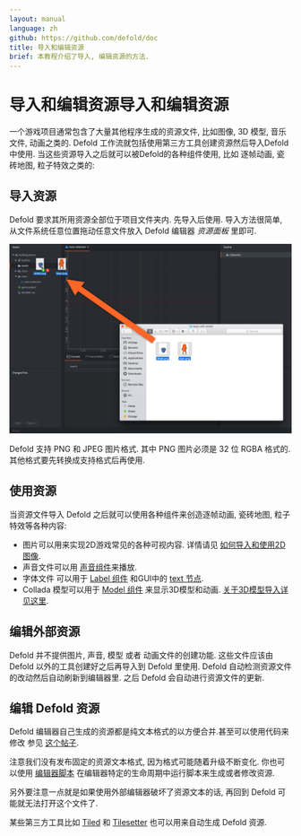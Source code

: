 ```yaml
---
layout: manual
language: zh
github: https://github.com/defold/doc
title: 导入和编辑资源
brief: 本教程介绍了导入, 编辑资源的方法.
---
```


# 导入和编辑资源导入和编辑资源

一个游戏项目通常包含了大量其他程序生成的资源文件, 比如图像, 3D 模型, 音乐文件, 动画之类的. Defold 工作流就包括使用第三方工具创建资源然后导入Defold中使用. 当这些资源导入之后就可以被Defold的各种组件使用, 比如 逐帧动画, 瓷砖地图, 粒子特效之类的:


## 导入资源

Defold 要求其所用资源全部位于项目文件夹内. 先导入后使用. 导入方法很简单, 从文件系统任意位置拖动任意文件放入 Defold 编辑器 _资源面板_ 里即可.

![Importing files](/manuals/images/graphics/import.png)

<div class='sidenote' markdown='1'>
Defold 支持 PNG 和 JPEG 图片格式. 其中 PNG 图片必须是 32 位 RGBA 格式的. 其他格式要先转换成支持格式后再使用.
</div>

## 使用资源

当资源文件导入 Defold 之后就可以使用各种组件来创造逐帧动画, 瓷砖地图, 粒子特效等各种内容:

* 图片可以用来实现2D游戏常见的各种可视内容. 详情请见 [如何导入和使用2D图像](/zh/manuals/importing-graphics).
* 声音文件可以用 [声音组件](/zh/manuals/sound)来播放.
* 字体文件 可以用于 [Label 组件](/zh/manuals/label) 和GUI中的 [text 节点](/zh/manuals/gui-text).
* Collada 模型可以用于 [Model 组件](/zh/manuals/model) 来显示3D模型和动画. [关于3D模型导入详见这里](/zh/manuals/importing-models).


## 编辑外部资源

Defold 并不提供图片, 声音, 模型 或者 动画文件的创建功能. 这些文件应该由 Defold 以外的工具创建好之后再导入到 Defold 里使用. Defold 自动检测资源文件的改动然后自动刷新到编辑器里. 之后 Defold 会自动进行资源文件的更新.


## 编辑 Defold 资源

Defold 编辑器自己生成的资源都是纯文本格式的以方便合并.甚至可以使用代码来修改 参见 [这个帖子](https://forum.defold.com/t/deftree-a-python-module-for-editing-defold-files/15210).

注意我们没有发布固定的资源文本格式, 因为格式可能随着升级不断变化. 你也可以使用 [编辑器脚本](/zh/manuals/editor-scripts/) 在编辑器特定的生命周期中运行脚本来生成或者修改资源.

另外要注意一点就是如果使用外部编辑器破坏了资源文本的话, 再回到 Defold 可能就无法打开这个文件了.

某些第三方工具比如 [Tiled](/assets/tiled/) 和 [Tilesetter](https://www.tilesetter.org/beta) 也可以用来自动生成 Defold 资源.

